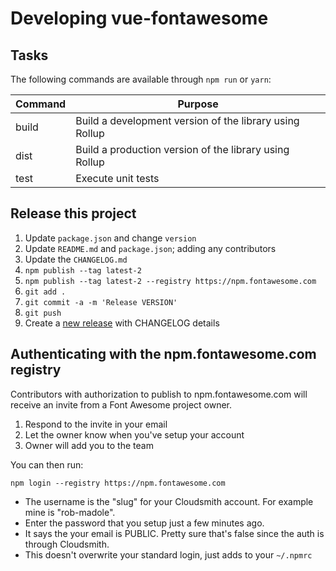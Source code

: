 # Developing vue-fontawesome

## Tasks

The following commands are available through `npm run` or `yarn`:

Command     | Purpose
---         | ---
build       | Build a development version of the library using Rollup
dist        | Build a production version of the library using Rollup
test        | Execute unit tests

## Release this project
<a name="release"></a>

1. Update `package.json` and change `version`
1. Update `README.md` and `package.json`; adding any contributors
1. Update the `CHANGELOG.md`
1. `npm publish --tag latest-2`
1. `npm publish --tag latest-2 --registry https://npm.fontawesome.com`
1. `git add .`
1. `git commit -a -m 'Release VERSION'`
1. `git push`
1. Create a [new release](https://github.com/FortAwesome/vue-fontawesome/releases/new) with CHANGELOG details

## Authenticating with the npm.fontawesome.com registry

Contributors with authorization to publish to npm.fontawesome.com will receive an invite
from a Font Awesome project owner.

1. Respond to the invite in your email
1. Let the owner know when you've setup your account
1. Owner will add you to the team

You can then run:

```
npm login --registry https://npm.fontawesome.com
```

- The username is the "slug" for your Cloudsmith account. For example mine is "rob-madole".
- Enter the password that you setup just a few minutes ago.
- It says the your email is PUBLIC. Pretty sure that's false since the auth is through Cloudsmith.
- This doesn't overwrite your standard login, just adds to your `~/.npmrc`
